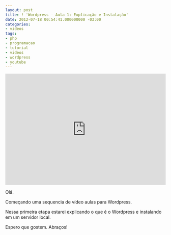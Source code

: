 ```yaml
---
layout: post
title: ! 'Wordpress - Aula 1: Explicação e Instalação'
date: 2012-07-18 00:54:41.000000000 -03:00
categories:
- videos
tags:
- php
- programacao
- tutorial
- videos
- wordpress
- youtube
---
```


<div class="video-responsive">
  <iframe src="http://www.youtube.com/embed/Ta9xr7bs3IA" height="350" width="100%" frameborder="0"></iframe>
</div>

Olá.

Começando uma sequencia de vídeo aulas para Wordpress.

Nessa primeira etapa estarei explicando o que é o Wordpress e instalando em um servidor local.

Espero que gostem. Abraços!
